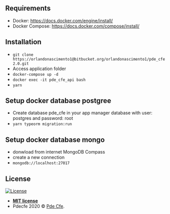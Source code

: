 ## Requirements

- Docker: https://docs.docker.com/engine/install/
- Docker Compose: https://docs.docker.com/compose/install/

## Installation

- `git clone https://orlandonascimento1@bitbucket.org/orlandonascimento1/pde_cfe2.0.git`
- Access application folder
- `docker-compose up -d`
- `docker exec -it pde_cfe_api bash`
- `yarn`

## Setup docker database postgree

- Create database pde_cfe in your app manager database with user: postgres and password: root
- `yarn typeorm migration:run `

## Setup docker database mongo

- donwload from internet MongoDB Compass
- create a new connection
- `mongodb://localhost:27017`

## License

[![License](http://img.shields.io/:license-mit-blue.svg?style=flat-square)](http://badges.mit-license.org)

- **[MIT license](https://mit-license.org/)**
- Pdecfe 2020 © <a href="javascript:;" target="_blank">Pde Cfe</a>.
